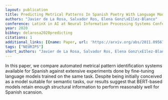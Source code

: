 ```yaml
---
layout: publication
title: Predicting Metrical Patterns In Spanish Poetry With Language Models
authors: "Javier de La Rosa, Salvador Ros, Elena Gonz\xE1lez-Blanco"
conference: LatinX in AI at Neural Information Processing Systems Conference 2020
year: 2020
bibkey: delarosa2020predicting
citations: 1
additional_links: [{name: Paper, url: 'https://arxiv.org/abs/2011.09567'}]
tags: ["NEURIPS"]
short_authors: "Javier de La Rosa, Salvador Ros, Elena Gonz\xE1lez-Blanco"
---
```

In this paper, we compare automated metrical pattern identification systems
available for Spanish against extensive experiments done by fine-tuning
language models trained on the same task. Despite being initially conceived as
a model suitable for semantic tasks, our results suggest that BERT-based models
retain enough structural information to perform reasonably well for Spanish
scansion.